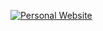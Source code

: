 [![Personal Website](https://github.com/user-attachments/assets/6ab6dfa2-6587-47bc-a4e7-b8651dfd1d24)](https://husnu.dev)
